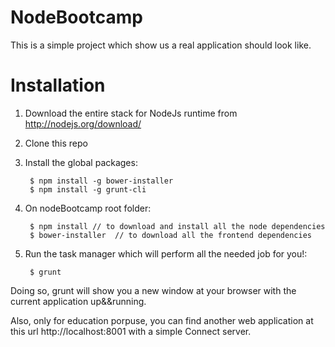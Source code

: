 NodeBootcamp
============

This is a simple project which show us a real application should look like.

# Installation

1. Download the entire stack for NodeJs runtime from http://nodejs.org/download/
2. Clone this repo
3. Install the global packages:

		$ npm install -g bower-installer
		$ npm install -g grunt-cli

4. On nodeBootcamp root folder:

		$ npm install // to download and install all the node dependencies
		$ bower-installer  // to download all the frontend dependencies 

5. Run the task manager which will perform all the needed job for you!:

		$ grunt

Doing so, grunt will show you a new window at your browser with the current application up&&running.

Also, only for education porpuse, you can find another web application at this url http://localhost:8001 with a simple Connect server.
